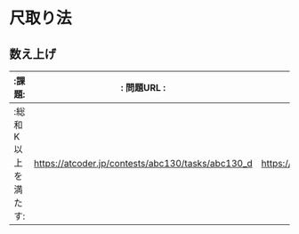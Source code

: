 # 尺取り法

## 数え上げ
| :課題: | : 問題URL : | :提出URL: |
| --- | --- | --- |
| :総和K以上を満たす: | https://atcoder.jp/contests/abc130/tasks/abc130_d | https://atcoder.jp/contests/abc130/submissions/65600338 |
